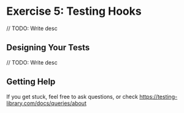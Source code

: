 

# Exercise 5: Testing Hooks

// TODO: Write desc 

## Designing Your Tests

// TODO: Write desc 

## Getting Help

If you get stuck, feel free to ask questions, or check <https://testing-library.com/docs/queries/about>
